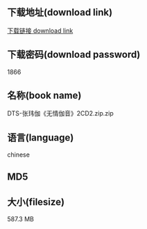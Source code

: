 ## 下载地址(download link)
[下载链接 download link](https://tutu365.netlify.app/?s=DTS-%E5%BC%A0%E7%8E%AE%E4%BC%BD%E3%80%8A%E6%97%A0%E6%83%85%E4%BC%BD%E9%9F%B3%E3%80%8B2CD2.zip)

## 下载密码(download password)
1866

## 名称(book name)
DTS-张玮伽《无情伽音》2CD2.zip.zip

## 语言(language)
chinese

## MD5


## 大小(filesize)
587.3 MB
